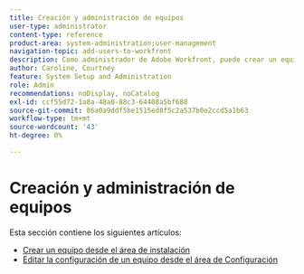 ```yaml
---
title: Creación y administración de equipos
user-type: administrator
content-type: reference
product-area: system-administration;user-management
navigation-topic: add-users-to-workfront
description: Como administrador de Adobe Workfront, puede crear un equipo desde el área de Configuración.
author: Caroline, Courtney
feature: System Setup and Administration
role: Admin
recommendations: noDisplay, noCatalog
exl-id: ccf55d72-1a8a-48a0-88c3-64408a5bf688
source-git-commit: 86a0a9ddf5be1515ed8f5c2a537b0e2ccd5a1b63
workflow-type: tm+mt
source-wordcount: '43'
ht-degree: 0%

---
```


# Creación y administración de equipos

Esta sección contiene los siguientes artículos:

* [Crear un equipo desde el área de instalación](../../../administration-and-setup/add-users/create-and-manage-teams/create-a-team-from-setup.md)
* [Editar la configuración de un equipo desde el área de Configuración](../../../administration-and-setup/add-users/create-and-manage-teams/edit-team-settings-from-setup.md)
